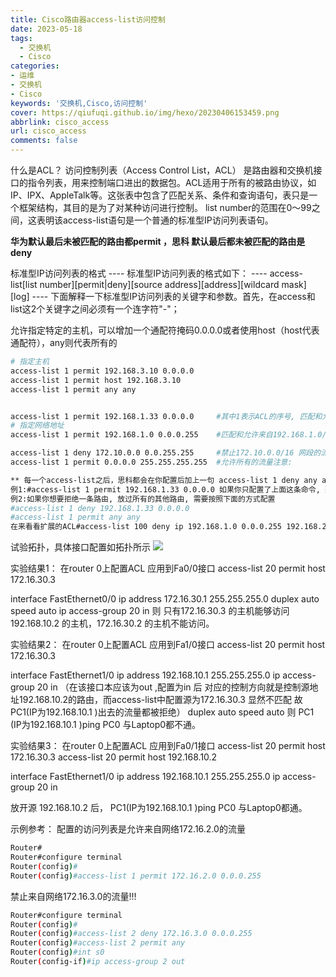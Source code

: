 ```yaml
---
title: Cisco路由器access-list访问控制
date: 2023-05-18
tags:
  - 交换机
  - Cisco
categories: 
- 运维
- 交换机
- Cisco
keywords: '交换机,Cisco,访问控制'
cover: https://qiufuqi.github.io/img/hexo/20230406153459.png
abbrlink: cisco_access
url: cisco_access
comments: false
---
```


什么是ACL？
访问控制列表（Access Control List，ACL） 是路由器和交换机接口的指令列表，用来控制端口进出的数据包。ACL适用于所有的被路由协议，如IP、IPX、AppleTalk等。这张表中包含了匹配关系、条件和查询语句，表只是一个框架结构，其目的是为了对某种访问进行控制。
list number的范围在0～99之间，这表明该access-list语句是一个普通的标准型IP访问列表语句。

**华为默认最后未被匹配的路由都permit ，思科 默认最后都未被匹配的路由是deny**

标准型IP访问列表的格式
---- 标准型IP访问列表的格式如下：
---- access-list[list number][permit|deny][source address][address][wildcard mask][log]
---- 下面解释一下标准型IP访问列表的关键字和参数。首先，在access和list这2个关键字之间必须有一个连字符"-"；

允许指定特定的主机，可以增加一个通配符掩码0.0.0.0或者使用host（host代表通配符），any则代表所有的
``` bash
# 指定主机
access-list 1 permit 192.168.3.10 0.0.0.0 
access-list 1 permit host 192.168.3.10 　
access-list 1 permit any any


access-list 1 permit 192.168.1.33 0.0.0.0     #其中1表示ACL的序号, 匹配和允许来 自192.168.1.33的流量
# 指定网络地址
access-list 1 permit 192.168.1.0 0.0.0.255    #匹配和允许来自192.168.1.0/24网段的流量, 注意这里使用的是反掩码, 0 表示比配, 1 表示任意

access-list 1 deny 172.10.0.0 0.0.255.255     #禁止172.10.0.0/16 网段的流量
access-list 1 permit 0.0.0.0 255.255.255.255  #允许所有的流量注意:

** 每一个access-list之后，思科都会在你配置后加上一句 access-list 1 deny any any 即拒绝所有**
例1:#access-list 1 permit 192.168.1.33 0.0.0.0 如果你只配置了上面这条命令, 那么在思科的路由器中, 表示抓取 192.168.1.33这条路由, 并拒绝这条路由之外的全部路由
例2:如果你想要拒绝一条路由, 放过所有的其他路由, 需要按照下面的方式配置
#access-list 1 deny 192.168.1.33 0.0.0.0 
#access-list 1 permit any any
在来看看扩展的ACL#access-list 100 deny ip 192.168.1.0 0.0.0.255 192.168.2.0 0.0.0.255 // 其中192.168.1.0 代表源IP, 192.168.2.0代表目的IP

```
试验拓扑，具体接口配置如拓扑所示
![](https://qiufuqi.github.io/img/hexo/20230519160426.png)

实验结果1：
在router 0上配置ACL 应用到Fa0/0接口
access-list 20 permit host 172.16.30.3 

interface FastEthernet0/0
ip address 172.16.30.1 255.255.255.0
duplex auto
speed auto
ip access-group 20 in 
则 只有172.16.30.3 的主机能够访问 192.168.10.2 的主机，172.16.30.2 的主机不能访问。

实验结果2：
在router 0上配置ACL 应用到Fa1/0接口
access-list 20 permit host 172.16.30.3 

interface FastEthernet1/0
ip address 192.168.10.1 255.255.255.0
ip access-group 20 in （在该接口本应该为out ,配置为in 后 对应的控制方向就是控制源地址192.168.10.2的路由，而access-list中配置源为172.16.30.3 显然不匹配
故PC1(IP为192.168.10.1 )出去的流量都被拒绝）
duplex auto
speed auto
则 PC1 (IP为192.168.10.1 )ping PC0 与Laptop0都不通。


实验结果3：
在router 0上配置ACL 应用到Fa0/1接口
access-list 20 permit host 172.16.30.3
access-list 20 permit host 192.168.10.2

interface FastEthernet1/0
ip address 192.168.10.1 255.255.255.0
ip access-group 20 in 

放开源 192.168.10.2 后， PC1(IP为192.168.10.1 )ping PC0 与Laptop0都通。





示例参考：
配置的访问列表是允许来自网络172.16.2.0的流量
``` bash
Router# 
Router#configure terminal 
Router(config)# 
Router(config)#access-list 1 permit 172.16.2.0 0.0.0.255
```
禁止来自网络172.16.3.0的流量!!!
``` bash
Router#configure terminal 
Router(config)# 
Router(config)#access-list 2 deny 172.16.3.0 0.0.0.255 
Router(config)#access-list 2 permit any 
Router(config)#int s0 
Router(config-if)#ip access-group 2 out 
```



